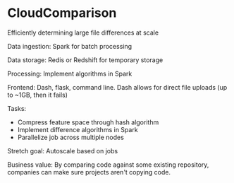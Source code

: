 # CloudComparison

Efficiently determining large file differences at scale

Data ingestion: Spark for batch processing

Data storage: Redis or Redshift for temporary storage

Processing: Implement algorithms in Spark

Frontend: Dash, flask, command line. Dash allows for direct file uploads (up to ~1GB, then it fails)

Tasks:
* Compress feature space through hash algorithm
* Implement difference algorithms in Spark
* Parallelize job across multiple nodes

Stretch goal: Autoscale based on jobs

Business value: By comparing code against some existing repository, companies can make sure projects aren't copying code.
